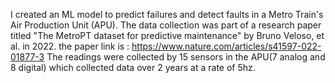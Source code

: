 I created an ML model to predict failures and detect faults in a Metro Train's Air Production Unit (APU). The data collection was part of a research paper titled "The MetroPT dataset for predictive maintenance" by Bruno Veloso, et al. in 2022. the paper link is : 
https://www.nature.com/articles/s41597-022-01877-3
The readings were collected by 15 sensors in the APU(7 analog and 8 digital) which collected data over 2 years at a rate of 5hz.
